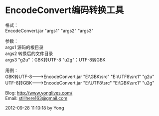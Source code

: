 ﻿# EncodeConvert编码转换工具

格式：  
        EncodeConvert.jar "args1" "args2" "args3"

参数：  
        args1 源码的根目录  
        args2 转换后的文件目录  
        args3 "g2u"：GBK转UTF-8 "u2g"：UTF-8转GBK  

用例：  
        GBK转UTF-8--->EncodeConvert.jar "E:\GBK\src" "E:\UTF8\src1" "g2u"  
        UTF-8转GBK--->EncodeConvert.jar "E:\UTF8\src" "E:\GBK\src1" "u2g"  
		
Blog: http://www.yonglives.com/  
Email: stillhere163@gmail.com  

2012-09-28 11:10:18 by Yong